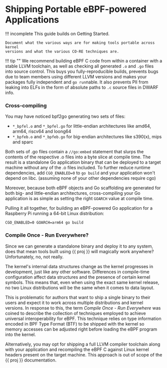 # Shipping Portable eBPF-powered Applications

!!! incomplete
    This guide builds on Getting Started.
    
    Document what the various ways are for making tools portable across kernel
    versions and what the various CO-RE techniques are.

!!! tip ""
    We recommend building eBPF C code from within a container with a stable LLVM
    toolchain, as well as checking all generated `.o` and `.go` files into
    source control. This buys you fully-reproducible builds, prevents bugs due
    to team members using different LLVM versions and makes your packages fully
    independent and `go run`nable. It also prevents PII from leaking into ELFs
    in the form of absolute paths to `.c` source files in DWARF info.

### Cross-compiling

You may have noticed bpf2go generating two sets of files:

- `*_bpfel.o` and `*_bpfel.go` for little-endian architectures like amd64,
  arm64, riscv64 and loong64
- `*_bpfeb.o` and `*_bpfeb.go` for big-endian architectures like s390(x), mips
  and sparc

Both sets of .go files contain a `//go:embed` statement that slurps the contents
of the respective .o files into a byte slice at compile time. The result is a
standalone Go application binary that can be deployed to a target machine
without any of the .o files included. To further reduce runtime dependencies,
add `CGO_ENABLED=0` to `go build` and your application won't depend on libc.
(assuming none of your other dependencies require cgo)

Moreover, because both eBPF objects and Go scaffolding are generated for both
big- and little-endian architectures, cross-compiling your Go application is as
simple as setting the right `GOARCH` value at compile time.

Pulling it all together, for building an eBPF-powered Go application for a
Raspberry Pi running a 64-bit Linux distribution:

```shell-session
CGO_ENABLED=0 GOARCH=arm64 go build
```

### Compile Once - Run Everywhere?

Since we can generate a standalone binary and deploy it to any system, does that
mean tools built using {{ proj }} will magically work anywhere? Unfortunately,
no, not really.

The kernel's internal data structures change as the kernel progresses in
development, just like any other software. Differences in compile-time
configuration affect data structures and the presence of certain kernel symbols.
This means that, even when using the exact same kernel release, no two Linux
distributions will be the same when it comes to data layout.

This is problematic for authors that want to ship a single binary to their users
and expect it to work across multiple distributions and kernel versions. In
response to this, the term *Compile Once - Run Everywhere* was coined to
describe the collection of techniques employed to achieve universal
interoperability for eBPF. This technique relies on type information encoded in
BPF Type Format (BTF) to be shipped with the kernel so memory accesses can be
adjusted right before loading the eBPF program into the kernel.

Alternatively, you may opt for shipping a full LLVM compiler toolchain along
with your application and recompiling the eBPF C against Linux kernel headers
present on the target machine. This approach is out of scope of the {{ proj }}
documentation.
